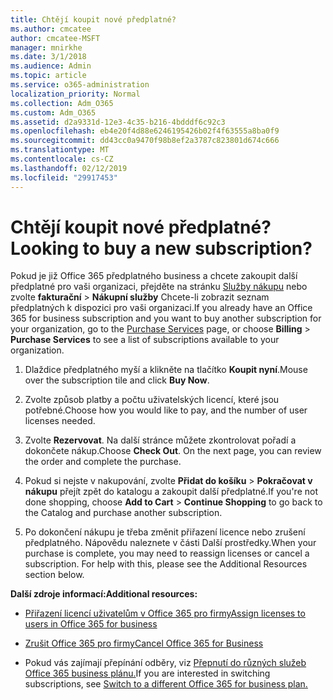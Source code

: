 ```yaml
---
title: Chtějí koupit nové předplatné?
ms.author: cmcatee
author: cmcatee-MSFT
manager: mnirkhe
ms.date: 3/1/2018
ms.audience: Admin
ms.topic: article
ms.service: o365-administration
localization_priority: Normal
ms.collection: Adm_O365
ms.custom: Adm_O365
ms.assetid: d2a9331d-12e3-4c35-b216-4bdddf6c92c3
ms.openlocfilehash: eb4e20f4d88e6246195426b02f4f63555a8ba0f9
ms.sourcegitcommit: dd43cc0a9470f98b8ef2a3787c823801d674c666
ms.translationtype: MT
ms.contentlocale: cs-CZ
ms.lasthandoff: 02/12/2019
ms.locfileid: "29917453"
---
```

# <a name="looking-to-buy-a-new-subscription"></a><span data-ttu-id="56345-102">Chtějí koupit nové předplatné?</span><span class="sxs-lookup"><span data-stu-id="56345-102">Looking to buy a new subscription?</span></span>

<span data-ttu-id="56345-103">Pokud je již Office 365 předplatného business a chcete zakoupit další předplatné pro vaši organizaci, přejděte na stránku [Služby nákupu](https://go.microsoft.com/fwlink/p/?linkid=868433) nebo zvolte **fakturační** \> **Nákupní služby** Chcete-li zobrazit seznam předplatných k dispozici pro vaši organizaci.</span><span class="sxs-lookup"><span data-stu-id="56345-103">If you already have an Office 365 for business subscription and you want to buy another subscription for your organization, go to the [Purchase Services](https://go.microsoft.com/fwlink/p/?linkid=868433) page, or choose **Billing** \> **Purchase Services** to see a list of subscriptions available to your organization.</span></span> 
  
1. <span data-ttu-id="56345-104">Dlaždice předplatného myší a klikněte na tlačítko **Koupit nyní**.</span><span class="sxs-lookup"><span data-stu-id="56345-104">Mouse over the subscription tile and click **Buy Now**.</span></span>
    
2. <span data-ttu-id="56345-105">Zvolte způsob platby a počtu uživatelských licencí, které jsou potřebné.</span><span class="sxs-lookup"><span data-stu-id="56345-105">Choose how you would like to pay, and the number of user licenses needed.</span></span>
    
3. <span data-ttu-id="56345-106">Zvolte **Rezervovat**. Na další stránce můžete zkontrolovat pořadí a dokončete nákup.</span><span class="sxs-lookup"><span data-stu-id="56345-106">Choose **Check Out**. On the next page, you can review the order and complete the purchase.</span></span>
    
4. <span data-ttu-id="56345-107">Pokud si nejste v nakupování, zvolte **Přidat do košíku** \> **Pokračovat v nákupu** přejít zpět do katalogu a zakoupit další předplatné.</span><span class="sxs-lookup"><span data-stu-id="56345-107">If you're not done shopping, choose **Add to Cart** \> **Continue Shopping** to go back to the Catalog and purchase another subscription.</span></span> 
    
5. <span data-ttu-id="56345-p101">Po dokončení nákupu je třeba změnit přiřazení licence nebo zrušení předplatného. Nápovědu naleznete v části Další prostředky.</span><span class="sxs-lookup"><span data-stu-id="56345-p101">When your purchase is complete, you may need to reassign licenses or cancel a subscription. For help with this, please see the Additional Resources section below.</span></span>
    
 <span data-ttu-id="56345-110">**Další zdroje informací:**</span><span class="sxs-lookup"><span data-stu-id="56345-110">**Additional resources:**</span></span>
  
- [<span data-ttu-id="56345-111">Přiřazení licencí uživatelům v Office 365 pro firmy</span><span class="sxs-lookup"><span data-stu-id="56345-111">Assign licenses to users in Office 365 for business</span></span>](https://support.office.com/article/997596b5-4173-4627-b915-36abac6786dc)
    
- [<span data-ttu-id="56345-112">Zrušit Office 365 pro firmy</span><span class="sxs-lookup"><span data-stu-id="56345-112">Cancel Office 365 for Business</span></span>](https://support.office.com/article/b1bc0bef-4608-4601-813a-cdd9f746709a)
    
- <span data-ttu-id="56345-113">Pokud vás zajímají přepínání odběry, viz [Přepnutí do různých služeb Office 365 business plánu.](https://support.office.com/article/73318661-8f33-478b-bcc7-fb8d69dbb22a)</span><span class="sxs-lookup"><span data-stu-id="56345-113">If you are interested in switching subscriptions, see [Switch to a different Office 365 for business plan.](https://support.office.com/article/73318661-8f33-478b-bcc7-fb8d69dbb22a)</span></span>
    

